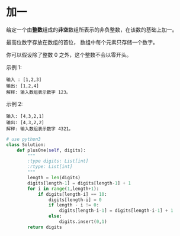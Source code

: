 # 加一

给定一个由**整数**组成的**非空**数组所表示的非负整数，在该数的基础上加一。

最高位数字存放在数组的首位， 数组中每个元素只存储一个数字。

你可以假设除了整数 0 之外，这个整数不会以零开头。

示例 1:

><div>
    输入 : [1,2,3]
    输出: [1,2,4]
    解释: 输入数组表示数字 123。
</div>
示例 2:

><div>
    输入: [4,3,2,1]
    输出: [4,3,2,2]
    解释: 输入数组表示数字 4321。
</div>

```python
# use python3
class Solution:
    def plusOne(self, digits):
        """
        :type digits: List[int]
        :rtype: List[int]
        """
        length = len(digits)
        digits[length-1] = digits[length-1] + 1
        for i in range(1,length+1):
            if digits[length-i] == 10:
                digits[length-i] = 0
                if length - i != 0:
                    digits[length-i-1] = digits[length-i-1] + 1
                else:
                    digits.insert(0,1)
        return digits
```